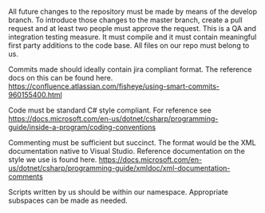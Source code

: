 All future changes to the repository must be made by means of the develop branch. To introduce those changes to the master branch, create a pull request and at least two people must approve the request. This is a QA and integration testing measure. It must compile and it must contain meaningful first party additions to the code base. All files on our repo must belong to us.

Commits made should ideally contain jira compliant format. The reference docs on this can be found here. https://confluence.atlassian.com/fisheye/using-smart-commits-960155400.html

Code must be standard C# style compliant. For reference see https://docs.microsoft.com/en-us/dotnet/csharp/programming-guide/inside-a-program/coding-conventions

Commenting must be sufficient but succinct. The format would be the XML documentation native to Visual Studio. Reference documentation on the style we use is found here. https://docs.microsoft.com/en-us/dotnet/csharp/programming-guide/xmldoc/xml-documentation-comments

Scripts written by us should be within our namespace. Appropriate subspaces can be made as needed.
